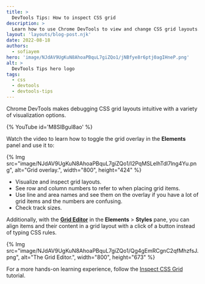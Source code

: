 ```yaml
---
title: >
  DevTools Tips: How to inspect CSS grid
description: >
  Learn how to use Chrome DevTools to view and change CSS grid layouts.
layout: 'layouts/blog-post.njk'
date: 2022-08-18
authors:
  - sofiayem
hero: 'image/NJdAV9UgKuN8AhoaPBquL7giZQo1/jNBfye8r6ptj0agIHneP.png'
alt: >
  DevTools Tips hero logo
tags:
  - css
  - devtools
  - devtools-tips
---
```


Chrome DevTools makes debugging CSS grid layouts intuitive with a variety of visualization options.

{% YouTube id='M8SlBgul8ao' %}

Watch the video to learn how to toggle the grid overlay in the **Elements** panel and use it to:

{% Img src="image/NJdAV9UgKuN8AhoaPBquL7giZQo1/I2PqMSLelhTdl7lng4Yu.png", alt="Grid overlay.", width="800", height="424" %}

- Visualize and inspect grid layouts.
- See row and column numbers to refer to when placing grid items.
- Use line and area names and see them on the overlay if you have a lot of grid items and the numbers are confusing.
- Check track sizes.

Additionally, with the [**Grid Editor**](/docs/devtools/css/grid/#grid-editor) in the **Elements** > **Styles** pane, you can align items and their content in a grid layout with a click of a button instead of typing CSS rules.

{% Img src="image/NJdAV9UgKuN8AhoaPBquL7giZQo1/Qg4gEmRCgnC2qfMhzfsJ.png", alt="The Grid Editor.", width="800", height="673" %}

For a more hands-on learning experience, follow the [Inspect CSS Grid](/docs/devtools/css/grid/) tutorial.
